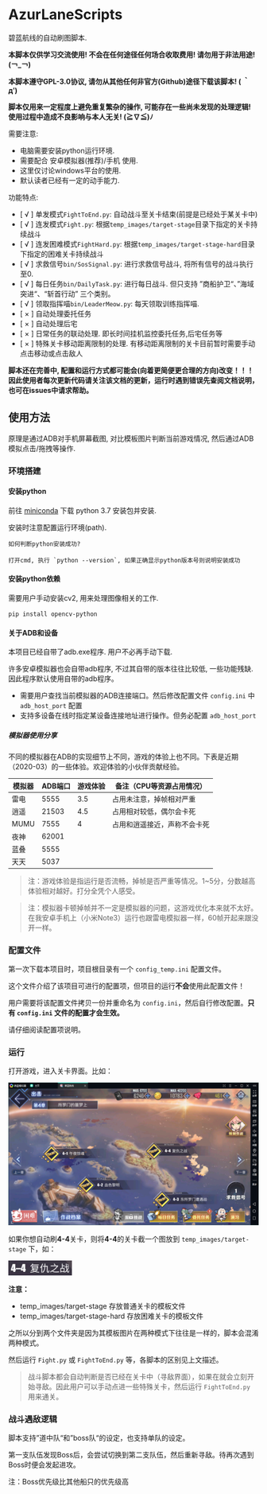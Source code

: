 # AzurLaneScripts

碧蓝航线的自动刷图脚本.

**本脚本仅供学习交流使用! 不会在任何途径任何场合收取费用! 请勿用于非法用途! (￢_￢)**

**本脚本遵守GPL-3.0协议, 请勿从其他任何非官方(Github)途径下载该脚本! ( ｀д′)**

**脚本仅用来一定程度上避免重复繁杂的操作, 可能存在一些尚未发现的处理逻辑! 使用过程中造成不良影响与本人无关! (≧∇≦)ﾉ**

需要注意:
+ 电脑需要安装python运行环境.
+ 需要配合 安卓模拟器(推荐)/手机 使用.
+ 这里仅讨论windows平台的使用.
+ 默认读者已经有一定的动手能力.

功能特点:
+ [ √ ] 单发模式`FightToEnd.py`: 自动战斗至关卡结束(前提是已经处于某关卡中) 
+ [ √ ] 连发模式`Fight.py`: 根据`temp_images/target-stage`目录下指定的关卡持续战斗 
+ [ √ ] 连发困难模式`FightHard.py`: 根据`temp_images/target-stage-hard`目录下指定的困难关卡持续战斗 
+ [ √ ] 求救信号`bin/SosSignal.py`: 进行求救信号战斗, 将所有信号的战斗执行至0.
+ [ √ ] 每日任务`bin/DailyTask.py`: 进行每日战斗. 但只支持 ”商船护卫“、”海域突进“、“斩首行动” 三个类别。
+ [ √ ] 领取指挥喵`bin/LeaderMeow.py`: 每天领取训练指挥喵.
+ [ × ] 自动处理委托任务
+ [ × ] 自动处理后宅
+ [ × ] 日常任务的联动处理. 即长时间挂机监控委托任务,后宅任务等
+ [ × ] 特殊关卡移动距离限制的处理. 有移动距离限制的关卡目前暂时需要手动点击移动或点击敌人

**脚本还在完善中, 配置和运行方式都可能会(向着更简便更合理的方向)改变！！！
因此使用者每次更新代码请关注该文档的更新，运行时遇到错误先查阅文档说明，也可在issues中请求帮助。**

## 使用方法

原理是通过ADB对手机屏幕截图, 对比模板图片判断当前游戏情况, 然后通过ADB模拟点击/拖拽等操作.

### 环境搭建

#### 安装python

前往 [miniconda](https://docs.conda.io/en/latest/miniconda.html) 下载 python 3.7 安装包并安装.

安装时注意配置运行环境(path).

    如何判断python安装成功?
    
    打开cmd, 执行 `python --version`, 如果正确显示python版本号则说明安装成功

#### 安装python依赖

需要用户手动安装cv2, 用来处理图像相关的工作.

    pip install opencv-python

#### 关于ADB和设备

本项目已经自带了adb.exe程序. 用户不必再手动下载.

许多安卓模拟器也会自带adb程序, 不过其自带的版本往往比较低, 一些功能残缺. 因此程序默认使用自带的adb程序。

+ 需要用户查找当前模拟器的ADB连接端口。然后修改配置文件 `config.ini` 中 `adb_host_port` 配置
+ 支持多设备在线时指定某设备连接地址进行操作。但务必配置 `adb_host_port`

##### 模拟器使用分享

不同的模拟器在ADB的实现细节上不同，游戏的体验上也不同。下表是近期（2020-03）的一些体验。欢迎体验的小伙伴贡献经验。

| 模拟器 | ADB端口 | 游戏体验 | 备注（CPU等资源占用情况）    |
| ------ | ------- | -------- | ---------------------------- |
| 雷电   | 5555    | 3.5      | 占用未注意，掉帧相对严重     |
| 逍遥   | 21503   | 4.5      | 占用相对较低，偶尔会卡死     |
| MUMU   | 7555    | 4        | 占用和逍遥接近，声称不会卡死 |
| 夜神   | 62001   |          |
| 蓝叠   | 5555    |          |
| 天天   | 5037    |          |

> 注：游戏体验是指运行是否流畅，掉帧是否严重等情况。1~5分，分数越高体验相对越好。打分全凭个人感受。

> 注：模拟器卡顿掉帧并不一定是模拟器的问题，这游戏优化本来就不太好。在我安卓手机上（小米Note3）运行也跟雷电模拟器一样，60帧开起来跟没开一样。


### 配置文件

第一次下载本项目时，项目根目录有一个 `config_temp.ini` 配置文件。

这个文件介绍了该项目可进行的配置项，但项目的运行**不会**使用此配置文件！

用户需要将该配置文件拷贝一份并重命名为 `config.ini`，然后自行修改配置。**只有 `config.ini` 文件的配置才会生效。**

请仔细阅读配置项说明。

### 运行

打开游戏，进入关卡界面。比如：

![](./wiki/unit.png)

如果你想自动刷**4-4**关卡，则将**4-4**的关卡截一个图放到 `temp_images/target-stage` 下，如：

![](./wiki/4-4.png)

**注意：**

+ temp_images/target-stage 存放普通关卡的模板文件
+ temp_images/target-stage-hard 存放困难关卡的模板文件

之所以分到两个文件夹是因为其模板图片在两种模式下往往是一样的，脚本会混淆两种模式。

然后运行 `Fight.py` 或 `FightToEnd.py` 等，各脚本的区别见上文描述。

> 战斗脚本都会自动判断是否已经在关卡中（寻敌界面），如果在就会立刻开始寻敌。因此用户可以手动点进一些特殊关卡，然后运行 `FightToEnd.py` 用来通关。


### 战斗遇敌逻辑

脚本支持”道中队“和”boss队“的设定，也支持单队的设定。

第一支队伍发现Boss后，会尝试切换到第二支队伍，然后重新寻敌。待再次遇到Boss时便会发起进攻。

注：Boss优先级比其他船只的优先级高
